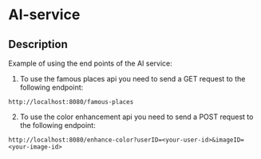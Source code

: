 # AI-service

## Description
Example of using the end points of the AI service:
1. To use the famous places api you need to send a GET request to the following endpoint:
``` 
http://localhost:8080/famous-places
```
2. To use the color enhancement api you need to send a POST request to the following endpoint:
```
http://localhost:8080/enhance-color?userID=<your-user-id>&imageID=<your-image-id>
```

